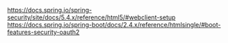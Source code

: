 
https://docs.spring.io/spring-security/site/docs/5.4.x/reference/html5/#webclient-setup  
https://docs.spring.io/spring-boot/docs/2.4.x/reference/htmlsingle/#boot-features-security-oauth2  
